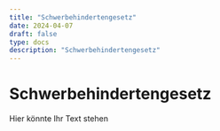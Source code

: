 ```yaml
---
title: "Schwerbehindertengesetz"
date: 2024-04-07
draft: false
type: docs
description: "Schwerbehindertengesetz"
---
```


# Schwerbehindertengesetz

Hier könnte Ihr Text stehen